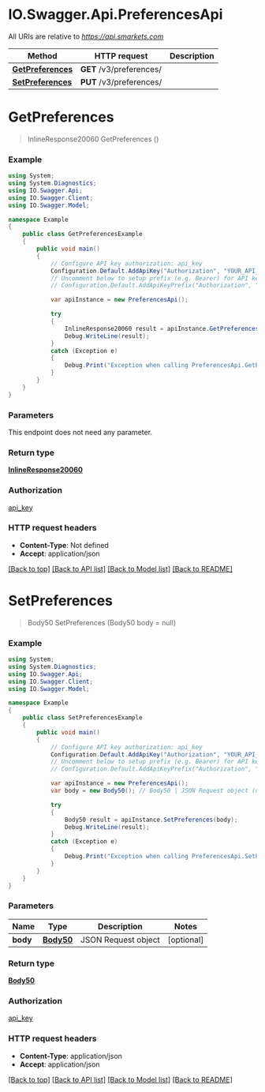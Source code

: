 # IO.Swagger.Api.PreferencesApi

All URIs are relative to *https://api.smarkets.com*

Method | HTTP request | Description
------------- | ------------- | -------------
[**GetPreferences**](PreferencesApi.md#getpreferences) | **GET** /v3/preferences/ | 
[**SetPreferences**](PreferencesApi.md#setpreferences) | **PUT** /v3/preferences/ | 

<a name="getpreferences"></a>
# **GetPreferences**
> InlineResponse20060 GetPreferences ()



### Example
```csharp
using System;
using System.Diagnostics;
using IO.Swagger.Api;
using IO.Swagger.Client;
using IO.Swagger.Model;

namespace Example
{
    public class GetPreferencesExample
    {
        public void main()
        {
            // Configure API key authorization: api_key
            Configuration.Default.AddApiKey("Authorization", "YOUR_API_KEY");
            // Uncomment below to setup prefix (e.g. Bearer) for API key, if needed
            // Configuration.Default.AddApiKeyPrefix("Authorization", "Bearer");

            var apiInstance = new PreferencesApi();

            try
            {
                InlineResponse20060 result = apiInstance.GetPreferences();
                Debug.WriteLine(result);
            }
            catch (Exception e)
            {
                Debug.Print("Exception when calling PreferencesApi.GetPreferences: " + e.Message );
            }
        }
    }
}
```

### Parameters
This endpoint does not need any parameter.

### Return type

[**InlineResponse20060**](InlineResponse20060.md)

### Authorization

[api_key](../README.md#api_key)

### HTTP request headers

 - **Content-Type**: Not defined
 - **Accept**: application/json

[[Back to top]](#) [[Back to API list]](../README.md#documentation-for-api-endpoints) [[Back to Model list]](../README.md#documentation-for-models) [[Back to README]](../README.md)
<a name="setpreferences"></a>
# **SetPreferences**
> Body50 SetPreferences (Body50 body = null)



### Example
```csharp
using System;
using System.Diagnostics;
using IO.Swagger.Api;
using IO.Swagger.Client;
using IO.Swagger.Model;

namespace Example
{
    public class SetPreferencesExample
    {
        public void main()
        {
            // Configure API key authorization: api_key
            Configuration.Default.AddApiKey("Authorization", "YOUR_API_KEY");
            // Uncomment below to setup prefix (e.g. Bearer) for API key, if needed
            // Configuration.Default.AddApiKeyPrefix("Authorization", "Bearer");

            var apiInstance = new PreferencesApi();
            var body = new Body50(); // Body50 | JSON Request object (optional) 

            try
            {
                Body50 result = apiInstance.SetPreferences(body);
                Debug.WriteLine(result);
            }
            catch (Exception e)
            {
                Debug.Print("Exception when calling PreferencesApi.SetPreferences: " + e.Message );
            }
        }
    }
}
```

### Parameters

Name | Type | Description  | Notes
------------- | ------------- | ------------- | -------------
 **body** | [**Body50**](Body50.md)| JSON Request object | [optional] 

### Return type

[**Body50**](Body50.md)

### Authorization

[api_key](../README.md#api_key)

### HTTP request headers

 - **Content-Type**: application/json
 - **Accept**: application/json

[[Back to top]](#) [[Back to API list]](../README.md#documentation-for-api-endpoints) [[Back to Model list]](../README.md#documentation-for-models) [[Back to README]](../README.md)
